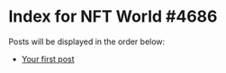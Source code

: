 # Index for NFT World #4686
Posts will be displayed in the order below:

- [Your first post](./001-first.md)


